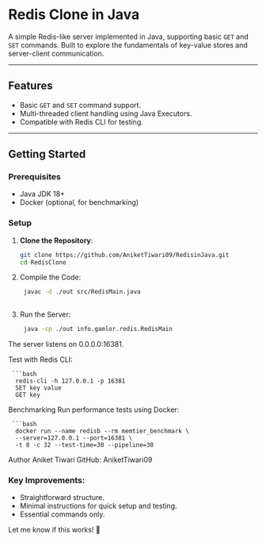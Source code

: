 # Redis Clone in Java

A simple Redis-like server implemented in Java, supporting basic `GET` and `SET` commands. Built to explore the fundamentals of key-value stores and server-client communication.

---

## Features

- Basic `GET` and `SET` command support.
- Multi-threaded client handling using Java Executors.
- Compatible with Redis CLI for testing.

---

## Getting Started

### Prerequisites
- Java JDK 18+
- Docker (optional, for benchmarking)

### Setup
1. **Clone the Repository**:
   ```bash
   git clone https://github.com/AniketTiwari09/RedisinJava.git
   cd RedisClone

2. Compile the Code:

   ```bash
    javac -d ./out src/RedisMain.java
  
3. Run the Server:

   ```bash
    java -cp ./out info.gamlor.redis.RedisMain

The server listens on 0.0.0.0:16381.

Test with Redis CLI:

     ```bash
      redis-cli -h 127.0.0.1 -p 16381
      SET key value
      GET key

Benchmarking
Run performance tests using Docker:

     ```bash
      docker run --name redisb --rm memtier_benchmark \
      --server=127.0.0.1 --port=16381 \
      -t 8 -c 32 --test-time=30 --pipeline=30

Author
Aniket Tiwari
GitHub: AniketTiwari09


### **Key Improvements:**
- Straightforward structure.
- Minimal instructions for quick setup and testing.
- Essential commands only.

Let me know if this works! 🚀

